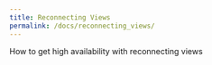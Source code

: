 ```yaml
---
title: Reconnecting Views
permalink: /docs/reconnecting_views/
---
```

How to get high availability with reconnecting views
